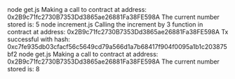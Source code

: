 <div id="termynal" data-termynal>
    <span data-ty="input">node get.js</span>
    <span data-ty>Making a call to contract at address: 0x2B9c71fc2730B7353Dd3865ae26881Fa38FE598A</span>
    <span data-ty>The current number stored is: 5</span>
    <span data-ty="input">node increment.js</span>
    <span data-ty>Calling the increment by 3 function in contract at address: 0x2B9c71fc2730B7353Dd3865ae26881Fa38FE598A</span>
    <span data-ty>Tx successful with hash: 0xc7fe935db03cfacf56c5649cd79a566d1a7b68417f904f0095a1b1c203875bf2</span>
    <span data-ty="input">node get.js</span>
    <span data-ty>Making a call to contract at address: 0x2B9c71fc2730B7353Dd3865ae26881Fa38FE598A</span>
    <span data-ty>The current number stored is: 8</span>
</div>
